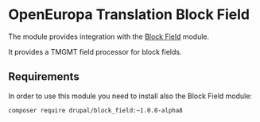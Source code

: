 # OpenEuropa Translation Block Field

The module provides integration with the [Block Field](https://www.drupal.org/project/block_field) module.

It provides a TMGMT field processor for block fields.

## Requirements

In order to use this module you need to install also the Block Field module:

```
composer require drupal/block_field:~1.0.0-alpha8
```
